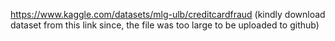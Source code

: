 https://www.kaggle.com/datasets/mlg-ulb/creditcardfraud
(kindly download dataset from this link since, the file was too large to be uploaded to github)
